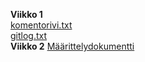 
**Viikko 1**   
[komentorivi.txt](https://github.com/alemati/otm-harjoitustyo/blob/master/laskarit/viikko1/komentorivi.txt)  
[gitlog.txt](https://github.com/alemati/otm-harjoitustyo/blob/master/laskarit/viikko1/gitlog.txt)  
**Viikko 2** 
[Määrittelydokumentti](https://github.com/alemati/otm-harjoitustyo/blob/master/dokumentointi/alustavaMaarittelydokumentti.txt)  
